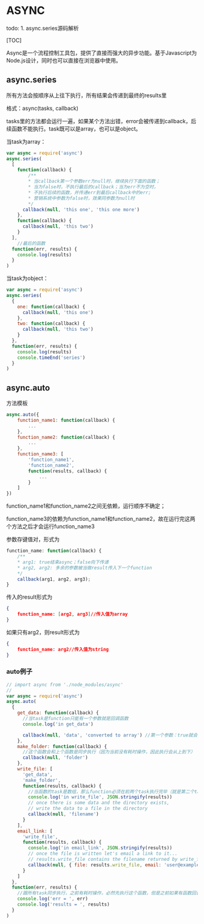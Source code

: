 # ASYNC



todo: 1. async.series源码解析

[TOC]

 Async是一个流程控制工具包，提供了直接而强大的异步功能。基于Javascript为Node.js设计，同时也可以直接在浏览器中使用。 

## async.series

所有方法会按顺序从上往下执行，所有结果会传递到最终的results里

格式：async(tasks, callback)

tasks里的方法都会运行一遍，如果某个方法出错，error会被传递到callback，后续函数不能执行。task既可以是array，也可以是object。

当task为array：

```javascript
var async = require('async')
async.series(
  [
    function(callback) {
        /**
        * 当callback第一个参数err为null时，继续执行下面的函数；
        * 当为false时，不执行最后的callback；当为err不为空时，
        * 不执行后续的函数，并传递err到最后callback中的err;
        * 营销系统中参数为false时，效果同参数为null时
        */
      callback(null, 'this one', 'this one more')
    },
    function(callback) {
      callback(null, 'this two')
    }
  ],
    //最后的函数
  function(err, results) {
    console.log(results)
  }
)
```

当task为object：

```javascript
var async = require('async')
async.series(
  {
    one: function(callback) {
      callback(null, 'this one')
    },
    two: function(callback) {
      callback(null, 'this two')
    }
  },
  function(err, results) {
    console.log(results)
    console.timeEnd('series')
  }
)

```



## async.auto

方法模板

```javascript
async.auto({
    function_name1: function(callback) {
        ...
    },
    function_name2: function(callback) {
        ...
    },
    function_name3: [
        'function_name1',
        'function_name2',
        function(results, callback) {
            ...
        }
    ]
})
```

function_name1和function_name2之间无依赖，运行顺序不确定；

function_name3的依赖为function_name1和function_name2，故在运行完这两个方法之后才会运行function_name3

参数存键值对，形式为 

``` javascript
function_name: function(callback) {
    /**
    * arg1: true结束async；false向下传递
    * arg2, arg2: 多余的参数被当做result传入下一个function
    */
    callback(arg1, arg2, arg3);
}
```

传入的result形式为

```json
{
    function_name: [arg2, arg3]//传入值为array
}
```

如果只有arg2，则result形式为

```json
{
    function_name: arg2//传入值为string
}
```



### auto例子

```javascript
// import async from './node_modules/async'
//
var async = require('async')
async.auto(
  {
    get_data: function(callback) {
      //当task是function只能有一个参数就是回调函数
      console.log('in get_data')

      callback(null, 'data', 'converted to array') //第一个参数：true就会直接结束async，false向下传递。剩下参数，会被当做result中“get_data”的value，如果一个值就是string类型，多个值就是array
    },
    make_folder: function(callback) {
      //这个函数会和上个函数是同步执行（因为当前没有耗时操作，因此执行会从上到下）
      callback(null, 'folder')
    },
    write_file: [
      'get_data',
      'make_folder',
      function(results, callback) {
        //当函数的task是数组，那么function必须在前两个task执行完毕（就是第二个task调用callback的时候执行）再执行，也只有这种时候，这个function才有result这个参数
        console.log('in write_file', JSON.stringify(results))
        // once there is some data and the directory exists,
        // write the data to a file in the directory
        callback(null, 'filename')
      }
    ],
    email_link: [
      'write_file',
      function(results, callback) {
        console.log('in email_link', JSON.stringify(results))
        // once the file is written let's email a link to it...
        // results.write_file contains the filename returned by write_file.
        callback(null, { file: results.write_file, email: 'user@example.com' })
      }
    ]
  },
  function(err, results) {
    //跟所有task同步执行，之前有耗时操作，必然先执行这个函数，但是之前如果有函数回调函数参数为false，那么会直接执行此函数
    console.log('err = ', err)
    console.log('results = ', results)
  }
)
```